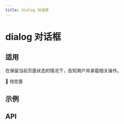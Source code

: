 ```yaml
---
title: dialog 对话框
---
```


# dialog 对话框

## 适用

在保留当前页面状态的情况下，告知用户并承载相关操作。

🚧 待完善

## 示例

<!-- <preview path="./def.vue"></preview> -->

## API

<API src="./data.json" lang="zh"></API>

